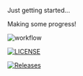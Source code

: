 Just getting started...

Making some progress!

![workflow](https://github.com/ASmokeyPie/devops-G04/actions/workflows/main.yml/badge.svg)

[![LICENSE](https://img.shields.io/github/license/ASmokeyPie/devops-G04.svg?style=flat-square)](https://github.com/ASmokeyPie/devops-G04/blob/master/LICENSE)

[![Releases](https://img.shields.io/github/release/ASmokeyPie/devops-G04/all.svg?style=flat-square)](https://github.com/ASmokeyPie/devops-G04/releases)